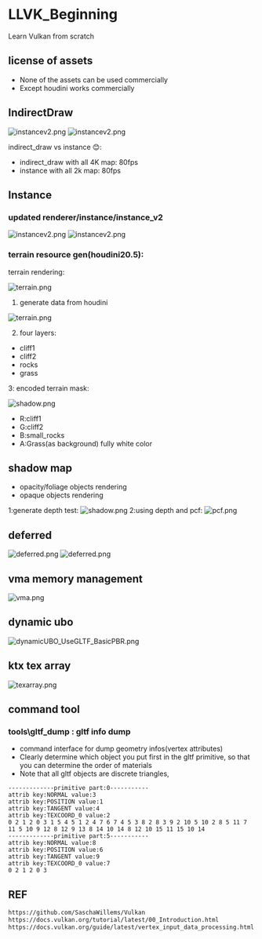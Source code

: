 # LLVK_Beginning
Learn Vulkan from scratch
## license of assets
* None of the assets can be used commercially
* Except houdini works commercially

## IndirectDraw 
![instancev2.png](screenshot/indirectDraw_rd.png)
![instancev2.png](screenshot/indirectDraw.png)

indirect_draw vs instance 😊:
* indirect_draw with all 4K map: 80fps
* instance with all 2k map: 80fps



## Instance 
### updated renderer/instance/instance_v2


![instancev2.png](screenshot/instance_v2_02.png)
![instancev2.png](screenshot/instance_v2.png)




### terrain resource gen(houdini20.5):
terrain rendering:

![terrain.png](screenshot/terrain_rendering.png)

1. generate data from houdini

![terrain.png](screenshot/hou_terrain_build.png)

2. four layers:
* cliff1
* cliff2
* rocks
* grass

3: encoded terrain mask:

![shadow.png](build/bin/content/scene/instance/tex/terrain/terrain_masks/mask.png)

* R:cliff1
* G:cliff2
* B:small_rocks
* A:Grass(as background) fully white color



## shadow map
* opacity/foliage objects rendering
* opaque objects rendering

1:generate depth test:
![shadow.png](screenshot/shadow_map_gen_depth.png)
2:using depth and pcf:
![pcf.png](screenshot/pcf.png)

## deferred
![deferred.png](screenshot/deferred.png)
![deferred.png](screenshot/deferred_gen_attachments.png)

## vma memory management 
![vma.png](screenshot%2Fvma.png)
## dynamic ubo
![dynamicUBO_UseGLTF_BasicPBR.png](screenshot%2FdynamicUBO_UseGLTF_BasicPBR.png)
## ktx tex array
![texarray.png](screenshot/texarray.png)


## command tool
### tools\gltf_dump  : gltf info dump
* command interface for dump geometry infos(vertex attributes)
* Clearly determine which object you put first in the gltf primitive, so that you can determine the order of materials
* Note that all gltf objects are discrete triangles,

```
-------------primitive part:0-----------
attrib key:NORMAL value:3
attrib key:POSITION value:1
attrib key:TANGENT value:4
attrib key:TEXCOORD_0 value:2
0 2 1 2 0 3 1 5 4 5 1 2 4 7 6 7 4 5 3 8 2 8 3 9 2 10 5 10 2 8 5 11 7 11 5 10 9 12 8 12 9 13 8 14 10 14 8 12 10 15 11 15 10 14
-------------primitive part:5-----------
attrib key:NORMAL value:8
attrib key:POSITION value:6
attrib key:TANGENT value:9
attrib key:TEXCOORD_0 value:7
0 2 1 2 0 3

```

## REF
```html
https://github.com/SaschaWillems/Vulkan
https://docs.vulkan.org/tutorial/latest/00_Introduction.html
https://docs.vulkan.org/guide/latest/vertex_input_data_processing.html
```

